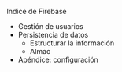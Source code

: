 Indice de Firebase


- Gestión de usuarios
- Persistencia de datos
    + Estructurar la información
    + Almac
- Apéndice: configuración
